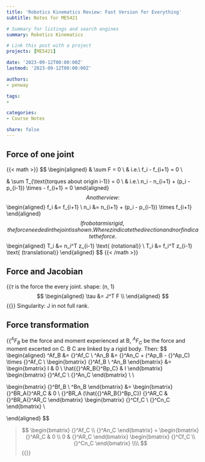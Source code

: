 ```yaml
---
title: 'Robotics Kinematics Review: Fast Version for Everything'
subtitle: Notes for ME5421

# Summary for listings and search engines
summary: Robotics Kinematics

# Link this post with a project
projects: [ME5421]

date: '2023-09-12T00:00:00Z'
lastmod: '2023-09-12T00:00:00Z'

authors:
- penway

tags:
- 

categories:
- Course Notes

share: false
---
```


## Force of one joint
{{< math >}}
$$
\begin{aligned}
& \sum F = 0 \\
& i.e.\ f_i - f_{i+1} = 0 \\

& \sum T_{\text{torques about origin i-1}} = 0 \\
& i.e.\ n_i - n_{i+1} + (p_i - p_{i-1}) \times - f_{i+1} = 0
\end{aligned}
$$
Another view:
$$
\begin{aligned}
f_i &= f_{i+1} \\
n_i &= n_{i+1} + (p_i - p_{i-1}) \times f_{i+1}
\end{aligned}
$$
If robot arm is rigid, the force needed in the joint is shown. Where z indicate the direction and n or f indicate the force.
$$
\begin{aligned}
T_i &= n_i^T z_{i-1} \text{ (rotational)} \\
T_i &= f_i^T z_{i-1} \text{ (translational)}
\end{aligned}
$$
{{< /math >}}

## Force and Jacobian
{{<math>}}
$\tau$ is the force the every joint. shape: (n, 1)
$$
\begin{aligned}
\tau &= J^T F \\
\end{aligned}
$$
{{</math>}}
Singularity: J in not full rank.

## Force transformation
{{<math>}}
Let $^AF_B$ be the force and moment experienced at B, $^AF_C$ be the force and moment excerted on C. B C are linked by a rigid body. Then:
$$
\begin{aligned}
^Af_B &= {}^Af_C \\
^An_B &= {}^An_C + (^Ap_B - {}^Ap_C) \times {}^Af_C \\
\begin{bmatrix} {}^Af_B \\ ^An_B \end{bmatrix} &= 
\begin{bmatrix} 
I & 0 \\
\hat{{}^AR_B{}^Bp_C} & I
\end{bmatrix}
\begin{bmatrix} {}^Af_C \\ {}^An_C \end{bmatrix} \\ \\

\begin{bmatrix} {}^Bf_B \\ ^Bn_B \end{bmatrix} &=
\begin{bmatrix}
{}^BR_A{}^AR_C & 0 \\
{}^BR_A (\hat{{}^AR_B{}^Bp_C}) {}^AR_C & {}^BR_A{}^AR_C
\end{bmatrix}
\begin{bmatrix} {}^Cf_C \\ {}^Cn_C \end{bmatrix} \\

\end{aligned}
$$

> $$
\begin{bmatrix} {}^Af_C \\ {}^An_C \end{bmatrix} =
\begin{bmatrix}
{}^AR_C & 0 \\
0 & {}^AR_C
\end{bmatrix}
\begin{bmatrix} {}^Cf_C \\ {}^Cn_C \end{bmatrix} \\\\
$$
{{</math>}}
